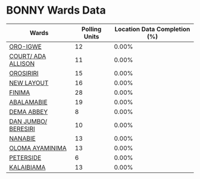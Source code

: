 
# BONNY Wards Data

| Wards | Polling Units | Location Data Completion (%) |
| ---- | ----- | ------- |
| [ORO-IGWE](./wards/18671-oro-igwe) | 12 | 0.00% |
| [COURT/ ADA ALLISON](./wards/18672-court/-ada-allison) | 11 | 0.00% |
| [OROSIRIRI](./wards/18673-orosiriri) | 15 | 0.00% |
| [NEW LAYOUT](./wards/18674-new-layout) | 16 | 0.00% |
| [FINIMA](./wards/18675-finima) | 28 | 0.00% |
| [ABALAMABIE](./wards/18676-abalamabie) | 19 | 0.00% |
| [DEMA ABBEY](./wards/18677-dema-abbey) | 8 | 0.00% |
| [DAN JUMBO/ BERESIRI](./wards/18678-dan-jumbo/-beresiri) | 10 | 0.00% |
| [NANABIE](./wards/18679-nanabie) | 13 | 0.00% |
| [OLOMA AYAMINIMA](./wards/18680-oloma-ayaminima) | 13 | 0.00% |
| [PETERSIDE](./wards/18681-peterside) | 6 | 0.00% |
| [KALAIBIAMA](./wards/18682-kalaibiama) | 13 | 0.00% |




